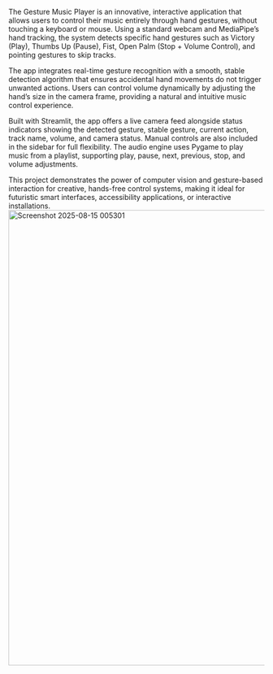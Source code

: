The Gesture Music Player is an innovative, interactive application that allows users to control their music entirely through hand gestures, without touching a keyboard or mouse. Using a standard webcam and MediaPipe’s hand tracking, the system detects specific hand gestures such as Victory (Play), Thumbs Up (Pause), Fist, Open Palm (Stop + Volume Control), and pointing gestures to skip tracks.

The app integrates real-time gesture recognition with a smooth, stable detection algorithm that ensures accidental hand movements do not trigger unwanted actions. Users can control volume dynamically by adjusting the hand’s size in the camera frame, providing a natural and intuitive music control experience.

Built with Streamlit, the app offers a live camera feed alongside status indicators showing the detected gesture, stable gesture, current action, track name, volume, and camera status. Manual controls are also included in the sidebar for full flexibility. The audio engine uses Pygame to play music from a playlist, supporting play, pause, next, previous, stop, and volume adjustments.

This project demonstrates the power of computer vision and gesture-based interaction for creative, hands-free control systems, making it ideal for futuristic smart interfaces, accessibility applications, or interactive installations.
<img width="1917" height="896" alt="Screenshot 2025-08-15 005301" src="https://github.com/user-attachments/assets/4402f6b2-4f61-437a-bb98-7e1f592e9784" />

